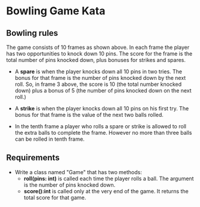 # Bowling Game Kata

## Bowling rules

The game consists of 10 frames as shown above.  In each frame the player has two opportunities to knock down 10 pins.  The score for the frame is the total number of pins knocked down, plus bonuses for strikes and spares.

+ A **spare** is when the player knocks down all 10 pins in two tries.  The bonus for that frame is the number of pins knocked down by the next roll.  So, in frame 3 above, the score is 10 (the total number knocked down) plus a bonus of 5 (the number of pins knocked down on the next roll.)

+ A **strike** is when the player knocks down all 10 pins on his first try.  The bonus for that frame is the value of the next two balls rolled.

+ In the tenth frame a player who rolls a spare or strike is allowed to roll the extra balls to complete the frame.  However no more than three balls can be rolled in tenth frame.


## Requirements

+ Write a class named "Game" that has two methods:
    + **roll(pins: int)** is called each time the player rolls a ball. The argument is the number of pins knocked down.
    + **score():int** is called only at the very end of the game. It returns the total score for that game.